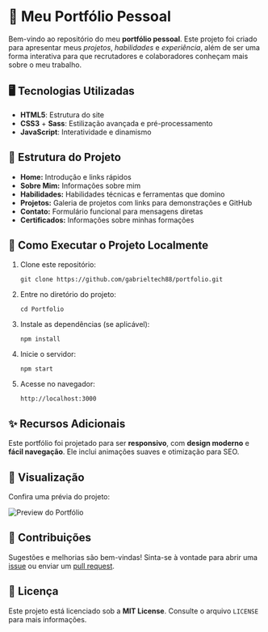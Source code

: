 <!DOCTYPE html>
<html lang="pt-BR">
<head>
    <meta charset="UTF-8" />
    <meta name="viewport" content="width=device-width, initial-scale=1" />
    <title>README - Portfólio Pessoal</title>
</head>
<body>
    <h1>🌟 Meu Portfólio Pessoal</h1>
    <p>
        Bem-vindo ao repositório do meu <strong>portfólio pessoal</strong>. Este projeto foi criado para apresentar meus
        <em>projetos</em>, <em>habilidades</em> e <em>experiência</em>, além de ser uma forma interativa para que
        recrutadores e colaboradores conheçam mais sobre o meu trabalho.
    </p>
    <h2>🖥 Tecnologias Utilizadas</h2>
    <ul>
        <li><strong>HTML5</strong>: Estrutura do site</li>
        <li><strong>CSS3</strong> + <strong>Sass</strong>: Estilização avançada e pré-processamento</li>
        <li><strong>JavaScript</strong>: Interatividade e dinamismo</li>
    </ul>
    <h2>📂 Estrutura do Projeto</h2>
    <ul>
        <li><strong>Home:</strong> Introdução e links rápidos</li>
        <li><strong>Sobre Mim:</strong> Informações sobre mim</li>
        <li><strong>Habilidades:</strong> Habilidades técnicas e ferramentas que domino</li>
        <li><strong>Projetos:</strong> Galeria de projetos com links para demonstrações e GitHub</li>
        <li><strong>Contato:</strong> Formulário funcional para mensagens diretas</li>
        <li><strong>Certificados:</strong> Informações sobre minhas formações</li>
    </ul>
    <h2>🚀 Como Executar o Projeto Localmente</h2>
    <ol>
        <li>Clone este repositório:</li>
        <pre><code>git clone https://github.com/gabrieltech88/portfolio.git</code></pre>
        <li>Entre no diretório do projeto:</li>
        <pre><code>cd Portfolio</code></pre>
        <li>Instale as dependências (se aplicável):</li>
        <pre><code>npm install</code></pre>
        <li>Inicie o servidor:</li>
        <pre><code>npm start</code></pre>
        <li>Acesse no navegador:</li>
        <pre><code>http://localhost:3000</code></pre>
    </ol>
    <h2>✨ Recursos Adicionais</h2>
    <p>
        Este portfólio foi projetado para ser <strong>responsivo</strong>, com <strong>design moderno</strong> e 
        <strong>fácil navegação</strong>. Ele inclui animações suaves e otimização para SEO.
    </p>
    <h2>📸 Visualização</h2>
    <p>Confira uma prévia do projeto:</p>
    <img src="caminho/para/imagem-preview.png" alt="Preview do Portfólio" style="max-width:100%; height:auto;" />
    <h2>🤝 Contribuições</h2>
    <p>
        Sugestões e melhorias são bem-vindas! Sinta-se à vontade para abrir uma <a href="https://github.com/seuusuario/portfolio/issues">issue</a> ou enviar um <a href="https://github.com/seuusuario/portfolio/pulls">pull request</a>.
    </p>
    <h2>📜 Licença</h2>
    <p>Este projeto está licenciado sob a <strong>MIT License</strong>. Consulte o arquivo <code>LICENSE</code> para mais informações.</p>
</body>
</html>
